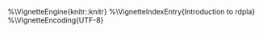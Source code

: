 %\VignetteEngine{knitr::knitr}
%\VignetteIndexEntry{Introduction to rdpla}
%\VignetteEncoding{UTF-8}
